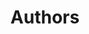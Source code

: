 ---
title: 'Authors'
field: 'dc.contributor.author'
slug: 'dc-contributor-author'
description: 'Persons or organizations intellectually responsible for the content of the resource'
comment: 'Consistent style recommended. Use resources like ORCID or ROR. Note: using legacy “dc” namespace due to limitations with the DSpace institutional repository software.'
required: True
module: 'Provenance'
cluster: 'Global'
policy: 'Free value. Repeat values.'
layout: 'home'
---